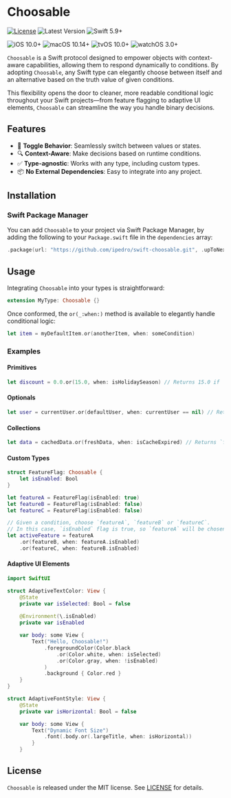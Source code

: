 # Choosable
[![License](https://img.shields.io/github/license/ipedro/swift-choosable)](https://github.com/ipedro/swift-choosable/blob/main/LICENSE) 
![Latest Version](https://img.shields.io/github/v/tag/ipedro/swift-choosable?label=Swift%20Package&sort=semver)
![Swift 5.9+](https://img.shields.io/badge/Swift-5.9+-orange.svg)

![iOS 10.0+](https://img.shields.io/badge/iOS-10.0+-lightblue.svg)
![macOS 10.14+](https://img.shields.io/badge/macOS-10.14+-lightblue.svg)
![tvOS 10.0+](https://img.shields.io/badge/tvOS-10.0+-lightblue.svg)
![watchOS 3.0+](https://img.shields.io/badge/watchOS-3.0+-lightblue.svg)

`Choosable` is a Swift protocol designed to empower objects with context-aware capabilities, allowing them to respond dynamically to conditions. By adopting `Choosable`, any Swift type can elegantly choose between itself and an alternative based on the truth value of given conditions.

This flexibility opens the door to cleaner, more readable conditional logic throughout your Swift projects—from feature flagging to adaptive UI elements, `Choosable` can streamline the way you handle binary decisions.

## Features

- 🔄 **Toggle Behavior**: Seamlessly switch between values or states.
- 🔍 **Context-Aware**: Make decisions based on runtime conditions.
- ✅ **Type-agnostic**: Works with any type, including custom types.
- 📦 **No External Dependencies**: Easy to integrate into any project.

## Installation

### Swift Package Manager

You can add `Choosable` to your project via Swift Package Manager, by adding the following to your `Package.swift` file in the `dependencies` array:

```swift
.package(url: "https://github.com/ipedro/swift-choosable.git", .upToNextMajor(from: "1.0.0"))
```

## Usage

Integrating `Choosable` into your types is straightforward:

```swift
extension MyType: Choosable {}
```

Once conformed, the `or(_:when:)` method is available to elegantly handle conditional logic:

```swift
let item = myDefaultItem.or(anotherItem, when: someCondition)
```

### Examples

#### Primitives

```swift
let discount = 0.0.or(15.0, when: isHolidaySeason) // Returns 15.0 if `isHolidaySeason` is true
```

#### Optionals

```swift
let user = currentUser.or(defaultUser, when: currentUser == nil) // Returns `defaultUser` if `currentUser` is nil
```

#### Collections

```swift
let data = cachedData.or(freshData, when: isCacheExpired) // Returns `freshData` if `isCacheExpired` is true
```

#### Custom Types

```swift
struct FeatureFlag: Choosable {
    let isEnabled: Bool
}

let featureA = FeatureFlag(isEnabled: true)
let featureB = FeatureFlag(isEnabled: false)
let featureC = FeatureFlag(isEnabled: false)

// Given a condition, choose `featureA`, `featureB` or `featureC`.
// In this case, `isEnabled` flag is true, so `featureA` will be chosen.
let activeFeature = featureA
    .or(featureB, when: featureA.isEnabled)
    .or(featureC, when: featureB.isEnabled)
```

#### Adaptive UI Elements

```swift
import SwiftUI

struct AdaptiveTextColor: View {
    @State 
    private var isSelected: Bool = false
    
    @Environment(\.isEnabled)
    private var isEnabled

    var body: some View {
        Text("Hello, Choosable!")
            .foregroundColor(Color.black
                .or(Color.white, when: isSelected)
                .or(Color.gray, when: !isEnabled)
            )
            .background { Color.red }
    }
}

struct AdaptiveFontStyle: View {
    @State 
    private var isHorizontal: Bool = false

    var body: some View {
        Text("Dynamic Font Size")
            .font(.body.or(.largeTitle, when: isHorizontal))
        }
    }
```

## License

`Choosable` is released under the MIT license. See [LICENSE](LICENSE) for details.
